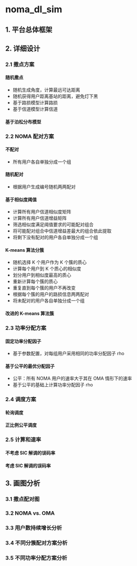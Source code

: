 # noma_dl_sim
## 1. 平台总体框架

## 2. 详细设计

### 2.1 撒点方案

#### 随机撒点
- 随机生成角度，计算最远可达距离
- 随机获得用户距离基站的距离，避免灯下黑
- 基于路损模型计算路损
- 基于信道模型计算信道
#### 基于泊松分布模型

### 2.2 NOMA 配对方案

#### 不配对
- 所有用户各自单独分成一个组
#### 随机配对
- 根据用户生成编号随机两两配对
#### 基于相似度阈值
- 计算所有用户信道相似度矩阵
- 计算所有用户信道增益矩阵
- 筛选相似度满足阈值要求的可能配对组合
- 将可能配对组合中信道增益差最大的组合依此提取
- 将剩下没有配对的用户各自单独分成一个组
#### K-means 算法分簇
- 随机选择 K 个用户作为 K 个簇的质心
- 计算每个用户到 K 个质心的相似度
- 划分用户到相似度最高的质心
- 重新计算每个簇的质心
- 重复直到每个簇的用户不再改变
- 根据每个簇的用户的路损信息两两配对
- 将未配对的用户各自单独分成一个组
#### 改进的 K-means 算法簇

### 2.3 功率分配方案

#### 固定功率分配因子
- 基于参数配置，对每组用户采用相同的功率分配因子 rho
#### 基于公平的最优分配因子
- 公平：所有 NOMA 用户的速率大于其在 OMA 情形下的速率
- 基于公平的基础上计算功率分配因子 rho
### 2.4 调度方案

#### 轮询调度

#### 正比例公平调度

### 2.5 计算和速率

#### 不考虑 SIC 解调的误码率

#### 考虑 SIC 解调的误码率

## 3. 画图分析

### 3.1 撒点配对图

### 3.2 NOMA vs. OMA

### 3.3 用户数持续增长分析

### 3.4 不同分簇配对方案分析

### 3.5 不同功率分配方案分析